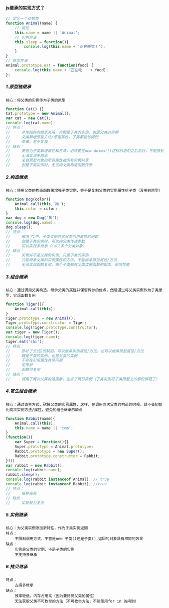 ####  js继承的实现方式？
```javascript
// 定义一个动物类
function Animal(name) {
    // 属性
    this.name = name || 'Animal';
    // 实例方法
    this.sleep = function(){
        console.log(this.name + '正在睡觉！');
    }
}
// 原型方法
Animal.prototype.eat = function(food) {
    console.log(this.name + '正在吃：' + food);
};
```
##### 1.原型链继承
    核心：将父类的实例作为子类的原型
```javascript
function Cat() {}
Cat.prototype = new Animal();
var cat = new Cat();
console.log(cat.name);
// 特点：
//     非常纯粹的继承关系，实例是子类的实例，也是父类的实例
//     父类新增原型方法/原型属性，子类都能访问到
//     简单，易于实现
// 缺点：
//     要想为子类新增属性和方法，必须要在new Animal()这样的语句之后执行，不能放到构造器中
//     无法实现多继承
//     来自原型对象的所有属性被所有实例共享
//     创建子类实例时，无法向父类构造函数传参
```
##### 2.构造继承
    核心：使用父类的构造函数来增强子类实例，等于是复制父类的实例属性给子类（没用到原型）
```javascript
function Dog(color){
    Animal.call(this,'狗');
    this.color = color;
}
var dog = new Dog('黄');
console.log(dog.name);
dog.sleep();
// 特点：
//     解决了1中，子类实例共享父类引用属性的问题
//     创建子类实例时，可以向父类传递参数
//     可以实现多继承（call多个父类对象）
// 缺点：
//     实例并不是父类的实例，只是子类的实例
//     只能继承父类的实例属性和方法，不能继承原型属性/方法
//     无法实现函数复用，每个子类都有父类实例函数的副本，影响性能
```
##### 3.组合继承
    核心：通过调用父类构造，继承父类的属性并保留传参的优点，然后通过将父类实例作为子类原型，实现函数复用
```javascript
function Tiger(){
    Animal.call(this);
}
Tiger.prototype = new Animal();
Tiger.prototype.constructor = Tiger;
console.log(Tiger.prototype.constructor);
var tiger = new Tiger();
console.log(tiger.name);
tiger.eat('shi');
// 特点：
//     弥补了方式2的缺陷，可以继承实例属性/方法，也可以继承原型属性/方法
//     既是子类的实例，也是父类的实例
//     不存在引用属性共享问题
//     可传参
//     函数可复用
// 缺点：
//     调用了两次父类构造函数，生成了两份实例（子类实例将子类原型上的那份屏蔽了）
```
##### 4.寄生组合继承
    核心：通过寄生方式，砍掉父类的实例属性，这样，在调用两次父类的构造的时候，就不会初始化两次实例方法/属性，避免的组合继承的缺点
```javascript
function Rabbit(name){
    Animal.call(this);
    this.name = name || 'tom';
}
(function(){
    var Super = function(){}
    Super.prototype = Animal.prototype;
    Rabbit.prototype = new Super();
    Rabbit.prototype.constructor = Rabbit;
})()
var rabbit = new Rabbit();
console.log(rabbit.name);
rabbit.sleep();
console.log(rabbit instanceof Animal); // true
console.log(rabbit instanceof Rabbit); //true
// 特点：
//     堪称完美
// 缺点：
//     实现较为复杂
```
##### 5.实例继承
    核心：为父类实例添加新特性，作为子类实例返回
    特点：
        不限制调用方式，不管是new 子类()还是子类(),返回的对象具有相同的效果
    缺点：
        实例是父类的实例，不是子类的实例
        不支持多继承
##### 6.拷贝继承
    特点：
        支持多继承
    缺点：
        效率较低，内存占用高（因为要拷贝父类的属性）
        无法获取父类不可枚举的方法（不可枚举方法，不能使用for in 访问到）